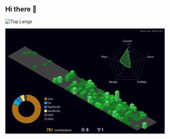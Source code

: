 ## Hi there 👋
![Top Langs](https://github-readme-stats.vercel.app/api/top-langs/?username=Feynix2004)



![Personal 3D Metrics](./profile-3d-contrib/profile-night-green.svg)
